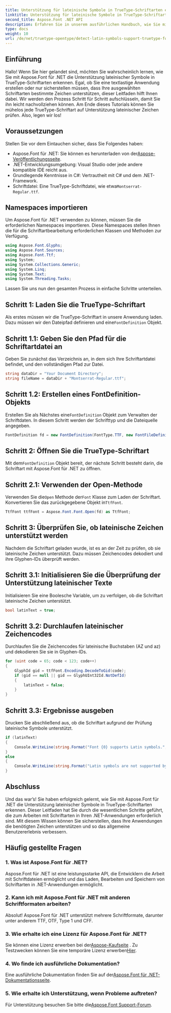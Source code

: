 ```yaml
---
title: Unterstützung für lateinische Symbole in TrueType-Schriftarten erkennen
linktitle: Unterstützung für lateinische Symbole in TrueType-Schriftarten erkennen
second_title: Aspose.Font .NET API
description: Erfahren Sie in unserem ausführlichen Handbuch, wie Sie mit Aspose.Font für .NET die Unterstützung lateinischer Symbole in TrueType-Schriftarten erkennen. Perfekt für Entwickler, die mit Schriftarten in .NET arbeiten.
type: docs
weight: 10
url: /de/net/truetype-opentype/detect-latin-symbols-support-truetype-fonts/
---
```

## Einführung
Hallo! Wenn Sie hier gelandet sind, möchten Sie wahrscheinlich lernen, wie Sie mit Aspose.Font für .NET die Unterstützung lateinischer Symbole in TrueType-Schriftarten erkennen. Egal, ob Sie eine textlastige Anwendung erstellen oder nur sicherstellen müssen, dass Ihre ausgewählten Schriftarten bestimmte Zeichen unterstützen, dieser Leitfaden hilft Ihnen dabei. Wir werden den Prozess Schritt für Schritt aufschlüsseln, damit Sie ihn leicht nachvollziehen können. Am Ende dieses Tutorials können Sie mühelos jede TrueType-Schriftart auf Unterstützung lateinischer Zeichen prüfen. Also, legen wir los!
## Voraussetzungen
Stellen Sie vor dem Eintauchen sicher, dass Sie Folgendes haben:
-  Aspose.Font für .NET: Sie können es herunterladen von der[Aspose-Veröffentlichungsseite](https://releases.aspose.com/font/net/).
- .NET-Entwicklungsumgebung: Visual Studio oder jede andere kompatible IDE reicht aus.
- Grundlegende Kenntnisse in C#: Vertrautheit mit C# und dem .NET-Framework.
- Schriftdatei: Eine TrueType-Schriftdatei, wie etwa`Montserrat-Regular.ttf`.
## Namespaces importieren
Um Aspose.Font für .NET verwenden zu können, müssen Sie die erforderlichen Namespaces importieren. Diese Namespaces stellen Ihnen die für die Schriftartbearbeitung erforderlichen Klassen und Methoden zur Verfügung.
```csharp
using Aspose.Font.Glyphs;
using Aspose.Font.Sources;
using Aspose.Font.Ttf;
using System;
using System.Collections.Generic;
using System.Linq;
using System.Text;
using System.Threading.Tasks;
```
Lassen Sie uns nun den gesamten Prozess in einfache Schritte unterteilen.
## Schritt 1: Laden Sie die TrueType-Schriftart
 Als erstes müssen wir die TrueType-Schriftart in unsere Anwendung laden. Dazu müssen wir den Dateipfad definieren und eine`FontDefinition` Objekt.
## Schritt 1.1: Geben Sie den Pfad für die Schriftartdatei an
Geben Sie zunächst das Verzeichnis an, in dem sich Ihre Schriftartdatei befindet, und den vollständigen Pfad zur Datei.
```csharp
string dataDir = "Your Document Directory";
string fileName = dataDir + "Montserrat-Regular.ttf";
```
## Schritt 1.2: Erstellen eines FontDefinition-Objekts
 Erstellen Sie als Nächstes eine`FontDefinition` Objekt zum Verwalten der Schriftdaten. In diesem Schritt werden der Schrifttyp und die Dateiquelle angegeben.
```csharp
FontDefinition fd = new FontDefinition(FontType.TTF, new FontFileDefinition("ttf", new FileSystemStreamSource(fileName)));
```
## Schritt 2: Öffnen Sie die TrueType-Schriftart
 Mit dem`FontDefinition` Objekt bereit, der nächste Schritt besteht darin, die Schriftart mit Aspose.Font für .NET zu öffnen.
## Schritt 2.1: Verwenden der Open-Methode
 Verwenden Sie die`Open` Methode der`Font` Klasse zum Laden der Schriftart. Konvertieren Sie das zurückgegebene Objekt in`TtfFont`.
```csharp
TtfFont ttfFont = Aspose.Font.Font.Open(fd) as TtfFont;
```
## Schritt 3: Überprüfen Sie, ob lateinische Zeichen unterstützt werden
Nachdem die Schriftart geladen wurde, ist es an der Zeit zu prüfen, ob sie lateinische Zeichen unterstützt. Dazu müssen Zeichencodes dekodiert und ihre Glyphen-IDs überprüft werden.
## Schritt 3.1: Initialisieren Sie die Überprüfung der Unterstützung lateinischer Texte
Initialisieren Sie eine Boolesche Variable, um zu verfolgen, ob die Schriftart lateinische Zeichen unterstützt.
```csharp
bool latinText = true;
```
## Schritt 3.2: Durchlaufen lateinischer Zeichencodes
Durchlaufen Sie die Zeichencodes für lateinische Buchstaben (AZ und az) und dekodieren Sie sie in Glyphen-IDs.
```csharp
for (uint code = 65; code < 123; code++)
{
    GlyphId gid = ttfFont.Encoding.DecodeToGid(code);
    if (gid == null || gid == GlyphUInt32Id.NotDefId)
    {
        latinText = false;
    }
}
```
## Schritt 3.3: Ergebnisse ausgeben
Drucken Sie abschließend aus, ob die Schriftart aufgrund der Prüfung lateinische Symbole unterstützt.
```csharp
if (latinText)
{
    Console.WriteLine(string.Format("Font {0} supports Latin symbols.", ttfFont.FontName));
}
else
{
    Console.WriteLine(string.Format("Latin symbols are not supported by font {0}.", ttfFont.FontName));
}
```
## Abschluss
Und das war’s! Sie haben erfolgreich gelernt, wie Sie mit Aspose.Font für .NET die Unterstützung lateinischer Symbole in TrueType-Schriftarten erkennen. Dieser Leitfaden hat Sie durch die wesentlichen Schritte geführt, die zum Arbeiten mit Schriftarten in Ihren .NET-Anwendungen erforderlich sind. Mit diesem Wissen können Sie sicherstellen, dass Ihre Anwendungen die benötigten Zeichen unterstützen und so das allgemeine Benutzererlebnis verbessern.
## Häufig gestellte Fragen
### 1. Was ist Aspose.Font für .NET?
Aspose.Font für .NET ist eine leistungsstarke API, die Entwicklern die Arbeit mit Schriftdateien ermöglicht und das Laden, Bearbeiten und Speichern von Schriftarten in .NET-Anwendungen ermöglicht.
### 2. Kann ich mit Aspose.Font für .NET mit anderen Schriftformaten arbeiten?
Absolut! Aspose.Font für .NET unterstützt mehrere Schriftformate, darunter unter anderem TTF, OTF, Type 1 und CFF.
### 3. Wie erhalte ich eine Lizenz für Aspose.Font für .NET?
 Sie können eine Lizenz erwerben bei der[Aspose-Kaufseite](https://purchase.aspose.com/buy) . Zu Testzwecken können Sie eine temporäre Lizenz erwerben[Hier](https://purchase.aspose.com/temporary-license/).
### 4. Wo finde ich ausführliche Dokumentation?
 Eine ausführliche Dokumentation finden Sie auf der[Aspose.Font für .NET-Dokumentationsseite](https://reference.aspose.com/font/net/).
### 5. Wie erhalte ich Unterstützung, wenn Probleme auftreten?
 Für Unterstützung besuchen Sie bitte die[Aspose.Font Support-Forum](https://forum.aspose.com/c/font/41).